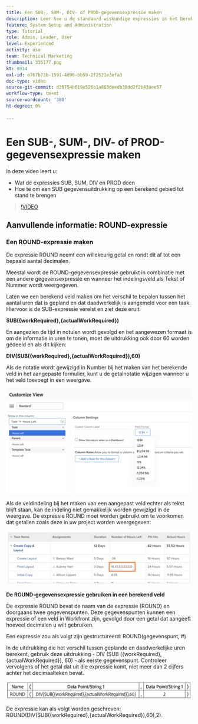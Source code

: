 ```yaml
---
title: Een SUB-, SUM-, DIV- of PROD-gegevensexpressie maken
description: Leer hoe u de standaard wiskundige expressies in het berekende veld Adobe gebruikt en maakt [!DNL Workfront].
feature: System Setup and Administration
type: Tutorial
role: Admin, Leader, User
level: Experienced
activity: use
team: Technical Marketing
thumbnail: 335177.png
kt: 8914
exl-id: e767b73b-1591-4d96-bb59-2f2521e3efa3
doc-type: video
source-git-commit: d39754b619e526e1a869deedb38dd2f2b43aee57
workflow-type: tm+mt
source-wordcount: '380'
ht-degree: 0%

---
```


# Een SUB-, SUM-, DIV- of PROD-gegevensexpressie maken

In deze video leert u:

* Wat de expressies SUB, SUM, DIV en PROD doen
* Hoe te om een SUB gegevensuitdrukking op een berekend gebied tot stand te brengen

>[!VIDEO](https://video.tv.adobe.com/v/335177/?quality=12)

## Aanvullende informatie: ROUND-expressie

### Een ROUND-expressie maken

De expressie ROUND neemt een willekeurig getal en rondt dit af tot een bepaald aantal decimalen.

Meestal wordt de ROUND-gegevensexpressie gebruikt in combinatie met een andere gegevensexpressie en wanneer het indelingsveld als Tekst of Nummer wordt weergegeven.

Laten we een berekend veld maken om het verschil te bepalen tussen het aantal uren dat is gepland en dat daadwerkelijk is aangemeld voor een taak. Hiervoor is de SUB-expressie vereist en ziet deze eruit:

**SUB({workRequired},{actualWorkRequired})**

En aangezien de tijd in notulen wordt gevolgd en het aangewezen formaat is om de informatie in uren te tonen, moet de uitdrukking ook door 60 worden gedeeld en als dit kijken:

**DIV(SUB({workRequired},{actualWorkRequired}),60)**

Als de notatie wordt gewijzigd in Number bij het maken van het berekende veld in het aangepaste formulier, kunt u de getalnotatie wijzigen wanneer u het veld toevoegt in een weergave.

![Werklastverdelingsmechanisme met gebruiksrapport](assets/round01.png)

Als de veldindeling bij het maken van een aangepast veld echter als tekst blijft staan, kan de indeling niet gemakkelijk worden gewijzigd in de weergave. De expressie ROUND moet worden gebruikt om te voorkomen dat getallen zoals deze in uw project worden weergegeven:

![Werklastverdelingsmechanisme met gebruiksrapport](assets/round02.png)

<b>De ROUND-gegevensexpressie gebruiken in een berekend veld</b>

De expressie ROUND bevat de naam van de expressie (ROUND) en doorgaans twee gegevenspunten. Deze gegevenspunten kunnen een expressie of een veld in Workfront zijn, gevolgd door een getal dat aangeeft hoeveel decimalen u wilt gebruiken.

Een expressie zou als volgt zijn gestructureerd: ROUND(gegevenspunt, #)

In de uitdrukking die het verschil tussen geplande en daadwerkelijke uren berekent, gebruik deze uitdrukking - DIV (SUB ({workRequired},{actualWorkRequired}), 60) - als eerste gegevenspunt. Controleer vervolgens of het getal dat uit die expressie komt, niet meer dan 2 cijfers achter het decimaalteken bevat.

![Werklastverdelingsmechanisme met gebruiksrapport](assets/round03.png)

De expressie kan als volgt worden geschreven: ROUND(DIV(SUB({workRequired},{actualWorkRequired}),60),2).
